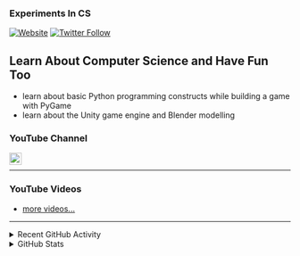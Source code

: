 ### Experiments In CS

[![Website](https://img.shields.io/website?label=codeSTACKr.com&style=for-the-badge&url=https%3A%2F%2Fcodestackr.com)](https://codestackr.com)
[![Twitter Follow](https://img.shields.io/twitter/follow/codeSTACKr?color=1DA1F2&logo=twitter&style=for-the-badge)](https://twitter.com/intent/follow?original_referer=https%3A%2F%2Fgithub.com%2FcodeSTACKr&screen_name=codeSTACKr)

## Learn About Computer Science and Have Fun Too

- learn about basic Python programming constructs while building a game with PyGame
- learn about the Unity game engine and Blender modelling

### YouTube Channel

[<img align="left" alt="ExperimentsInCS | YouTube" width="22px" src="https://cdn.jsdelivr.net/npm/simple-icons@v3/icons/youtube.svg" />][youtube]

<br />


---

### YouTube Videos

<!-- YOUTUBE:START -->
<!-- YOUTUBE:END -->
 
- [more videos...][youtube]

---

<details>
  <summary>Recent GitHub Activity</summary>

<!--START_SECTION:activity-->
<!--END_SECTION:activity-->

</details>

<details>
  <summary>GitHub Stats</summary>  

  <img align="left" alt="ExperimentsInCS's GitHub Stats" src="https://github-readme-stats.codestackr.vercel.app/api?username=ExperimentsInCS&show_icons=true&hide_border=true" />

</details>

[youtube]: https://youtube.com/ExperimentsInCS
[pygameplaylist]: https://www.youtube.com/playlist?list=PLL4CMhMTzr3aMyKkM6loQtCH7nelY6Uzc
[unityplaylist]: https://www.youtube.com/playlist?list=PLL4CMhMTzr3b3mUx93gErdmgkwUf2sqMN
